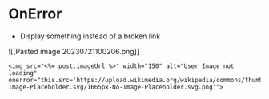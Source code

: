 # OnError

- Display something instead of a broken link

![[Pasted image 20230721100206.png]]

```EJS
<img src="<%= post.imageUrl %>" width="150" alt="User Image not loading" onerror="this.src='https://upload.wikimedia.org/wikipedia/commons/thumb/6/65/No-Image-Placeholder.svg/1665px-No-Image-Placeholder.svg.png'">

```
